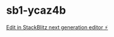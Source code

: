 # sb1-ycaz4b

[Edit in StackBlitz next generation editor ⚡️](https://stackblitz.com/~/github.com/MingAinspire/sb1-ycaz4b)